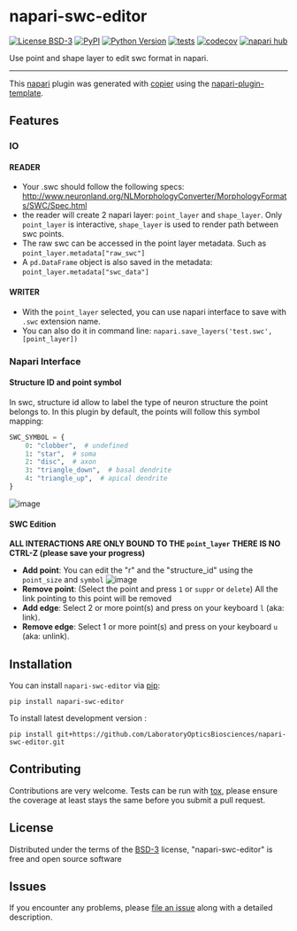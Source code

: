 # napari-swc-editor

[![License BSD-3](https://img.shields.io/pypi/l/napari-swc-editor.svg?color=green)](https://github.com/LaboratoryOpticsBiosciences/napari-swc-editor/raw/main/LICENSE)
[![PyPI](https://img.shields.io/pypi/v/napari-swc-editor.svg?color=green)](https://pypi.org/project/napari-swc-editor)
[![Python Version](https://img.shields.io/pypi/pyversions/napari-swc-editor.svg?color=green)](https://python.org)
[![tests](https://github.com/LaboratoryOpticsBiosciences/napari-swc-editor/workflows/tests/badge.svg)](https://github.com/LaboratoryOpticsBiosciences/napari-swc-editor/actions)
[![codecov](https://codecov.io/gh/LaboratoryOpticsBiosciences/napari-swc-editor/branch/main/graph/badge.svg)](https://codecov.io/gh/LaboratoryOpticsBiosciences/napari-swc-editor)
[![napari hub](https://img.shields.io/endpoint?url=https://api.napari-hub.org/shields/napari-swc-editor)](https://napari-hub.org/plugins/napari-swc-editor)

Use point and shape layer to edit swc format in napari.

----------------------------------

This [napari] plugin was generated with [copier] using the [napari-plugin-template].

<!--
Don't miss the full getting started guide to set up your new package:
https://github.com/napari/napari-plugin-template#getting-started

and review the napari docs for plugin developers:
https://napari.org/stable/plugins/index.html
-->

## Features

### IO
#### READER
- Your .swc should follow the following specs: http://www.neuronland.org/NLMorphologyConverter/MorphologyFormats/SWC/Spec.html
- the reader will create 2 napari layer: `point_layer` and `shape_layer`. Only `point_layer` is interactive, `shape_layer` is used to render path between swc points.
- The raw swc can be accessed in the point layer metadata. Such as `point_layer.metadata["raw_swc"]`
- A `pd.DataFrame` object is also saved in the metadata: `point_layer.metadata["swc_data"]`
#### WRITER
- With the `point_layer` selected, you can use napari interface to save with `.swc` extension name.
- You can also do it in command line: `napari.save_layers('test.swc', [point_layer])`
### Napari Interface
#### Structure ID and point symbol
In swc, structure id allow to label the type of neuron structure the point belongs to. In this plugin by default, the points will follow this symbol mapping:
```python
SWC_SYMBOL = {
    0: "clobber",  # undefined
    1: "star",  # soma
    2: "disc",  # axon
    3: "triangle_down",  # basal dendrite
    4: "triangle_up",  # apical dendrite
}
```
![image](https://github.com/user-attachments/assets/618aa000-370d-43f9-8645-8a3b7e9b9739)

#### SWC Edition
**ALL INTERACTIONS ARE ONLY BOUND TO THE `point_layer`**
**THERE IS NO CTRL-Z (please save your progress)**
- **Add point**: You can edit the "r" and the "structure_id" using the `point_size` and `symbol` ![image](https://github.com/user-attachments/assets/44255691-ffa0-4f63-8368-499b0c8ff6a4)
- **Remove point**: (Select the point and press `1` or `suppr` or `delete`) All the link pointing to this point will be removed
- **Add edge**: Select 2 or more point(s) and press on your keyboard `l` (aka: link).
- **Remove edge**: Select 1 or more point(s) and press on your keyboard `u` (aka: unlink).



## Installation

You can install `napari-swc-editor` via [pip]:

    pip install napari-swc-editor



To install latest development version :

    pip install git+https://github.com/LaboratoryOpticsBiosciences/napari-swc-editor.git


## Contributing

Contributions are very welcome. Tests can be run with [tox], please ensure
the coverage at least stays the same before you submit a pull request.

## License

Distributed under the terms of the [BSD-3] license,
"napari-swc-editor" is free and open source software

## Issues

If you encounter any problems, please [file an issue] along with a detailed description.

[napari]: https://github.com/napari/napari
[copier]: https://copier.readthedocs.io/en/stable/
[@napari]: https://github.com/napari
[MIT]: http://opensource.org/licenses/MIT
[BSD-3]: http://opensource.org/licenses/BSD-3-Clause
[GNU GPL v3.0]: http://www.gnu.org/licenses/gpl-3.0.txt
[GNU LGPL v3.0]: http://www.gnu.org/licenses/lgpl-3.0.txt
[Apache Software License 2.0]: http://www.apache.org/licenses/LICENSE-2.0
[Mozilla Public License 2.0]: https://www.mozilla.org/media/MPL/2.0/index.txt
[napari-plugin-template]: https://github.com/napari/napari-plugin-template

[file an issue]: https://github.com/LaboratoryOpticsBiosciences/napari-swc-editor/issues

[napari]: https://github.com/napari/napari
[tox]: https://tox.readthedocs.io/en/latest/
[pip]: https://pypi.org/project/pip/
[PyPI]: https://pypi.org/

